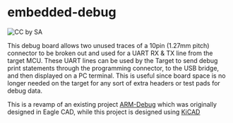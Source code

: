 # embedded-debug
![CC by SA](https://i.creativecommons.org/l/by-sa/4.0/88x31.png)


This debug board allows two unused traces of a 10pin (1.27mm pitch) connector to be broken out and used for a UART RX & TX line from the target MCU. These UART lines can be used by the Target to send debug print statements through the programming connector, to the USB bridge, and then displayed on a PC terminal. This is useful since board space is no longer needed on the target for any sort of extra headers or test pads for debug data.

This is a revamp of an existing project [ARM-Debug](https://github.com/stephendpmurphy/ARM-Debug) which was originally designed in Eagle CAD, while this project is designed using [KiCAD](https://kicad-pcb.org/)
